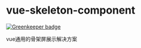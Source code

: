 # vue-skeleton-component

[![Greenkeeper badge](https://badges.greenkeeper.io/zanjs/amto-vue-skeleton.svg)](https://greenkeeper.io/)

vue通用的骨架屏展示解决方案
